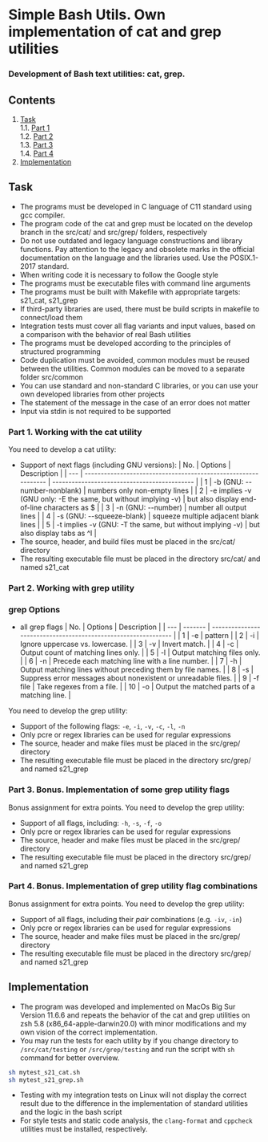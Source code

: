 # Simple Bash Utils. Own implementation of cat and grep utilities

### Development of Bash text utilities: cat, grep.

## Contents

1. [Task](#task) \
   1.1. [Part 1](#part-1-working-with-the-cat-utility)  
   1.2. [Part 2](#part-2-working-with-grep-utility)  
   1.3. [Part 3](#part-3-bonus-implementation-of-some-grep-utility-flags)  
   1.4. [Part 4](#part-4-bonus-implementation-of-grep-utility-flag-combinations)
2. [Implementation](#implementation) 

## Task

- The programs must be developed in C language of C11 standard using gcc compiler.
- The program code of the cat and grep must be located on the develop branch in the src/cat/ and src/grep/ folders, respectively  
- Do not use outdated and legacy language constructions and library functions. Pay attention to the legacy and obsolete marks in the official documentation on the language and the libraries used. Use the POSIX.1-2017 standard.
- When writing code it is necessary to follow the Google style
- The programs must be executable files with command line arguments
- The programs must be built with Makefile with appropriate targets: s21_cat, s21_grep
- If third-party libraries are used, there must be build scripts in makefile to connect/load them
- Integration tests must cover all flag variants and input values, based on a comparison with the behavior of real Bash utilities 
- The programs must be developed according to the principles of structured programming
- Code duplication must be avoided, common modules must be reused between the utilities. Common modules can be moved to a separate folder src/common
- You can use standard and non-standard C libraries, or you can use your own developed libraries from other projects
- The statement of the message in the case of an error does not matter
- Input via stdin is not required to be supported

### Part 1. Working with the cat utility

You need to develop a cat utility:
- Support of next flags (including GNU versions):
  | No. | Options                                                        | Description                                  |
  | --- | -------------------------------------------------------------- | -------------------------------------------- |
  | 1   | -b (GNU: --number-nonblank)                                    | numbers only non-empty lines                 |
  | 2   | -e implies -v (GNU only: -E the same, but without implying -v) | but also display end-of-line characters as $ |
  | 3   | -n (GNU: --number)                                             | number all output lines                      |
  | 4   | -s (GNU: --squeeze-blank)                                      | squeeze multiple adjacent blank lines        |
  | 5   | -t implies -v (GNU: -T the same, but without implying -v)      | but also display tabs as ^I                  |
- The source, header, and build files must be placed in the src/cat/ directory
- The resulting executable file must be placed in the directory src/cat/ and named s21_cat

### Part 2. Working with grep utility

### grep Options

  - all grep flags
    | No. | Options | Description                                                    |
    | --- | ------- | -------------------------------------------------------------- |
    | 1   | -e      | pattern                                                        |
    | 2   | -i      | Ignore uppercase vs. lowercase.                                |
    | 3   | -v      | Invert match.                                                  |
    | 4   | -c      | Output count of matching lines only.                           |
    | 5   | -l      | Output matching files only.                                    |
    | 6   | -n      | Precede each matching line with a line number.                 |
    | 7   | -h      | Output matching lines without preceding them by file names.    |
    | 8   | -s      | Suppress error messages about nonexistent or unreadable files. |
    | 9   | -f file | Take regexes from a file.                                      |
    | 10  | -o      | Output the matched parts of a matching line.                   |

You need to develop the grep utility:
- Support of the following flags: `-e`, `-i`, `-v`, `-c`, `-l`, `-n`
- Only pcre or regex libraries can be used for regular expressions
- The source, header and make files must be placed in the src/grep/ directory
- The resulting executable file must be placed in the directory src/grep/ and named s21_grep

### Part 3. Bonus. Implementation of some grep utility flags

Bonus assignment for extra points. You need to develop the grep utility:
- Support of all flags, including: `-h`, `-s`, `-f`, `-o`
- Only pcre or regex libraries can be used for regular expressions
- The source, header and make files must be placed in the src/grep/ directory
- The resulting executable file must be placed in the directory src/grep/ and named s21_grep

### Part 4. Bonus. Implementation of grep utility flag combinations

Bonus assignment for extra points. You need to develop the grep utility:
- Support of all flags, including their _pair_ combinations (e.g. `-iv`, `-in`)
- Only pcre or regex libraries can be used for regular expressions
- The source, header and make files must be placed in the src/grep/ directory
- The resulting executable file must be placed in the directory src/grep/ and named s21_grep

## Implementation

  - The program was developed and implemented on MacOs Big Sur Version 11.6.6 and repeats the behavior of the cat and grep utilities on zsh 5.8 (x86_64-apple-darwin20.0) with minor modifications and my own vision of the correct implementation.
  - You may run the tests for each utility by if you change directory to `/src/cat/testing` or `/src/grep/testing` and run the script with `sh` command for better overview.
  ```zsh
  sh mytest_s21_cat.sh
  sh mytest_s21_grep.sh
  ```
  - Testing with my integration tests on Linux will not display the correct result due to the difference in the implementation of standard utilities and the logic in the bash script
  - For style tests and static code analysis, the `clang-format` and `cppcheck` utilities must be installed, respectively.